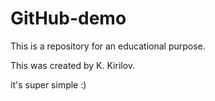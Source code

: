 # GitHub-demo
This is a repository for an educational purpose.


This was created by K. Kirilov.

it's super simple :)
